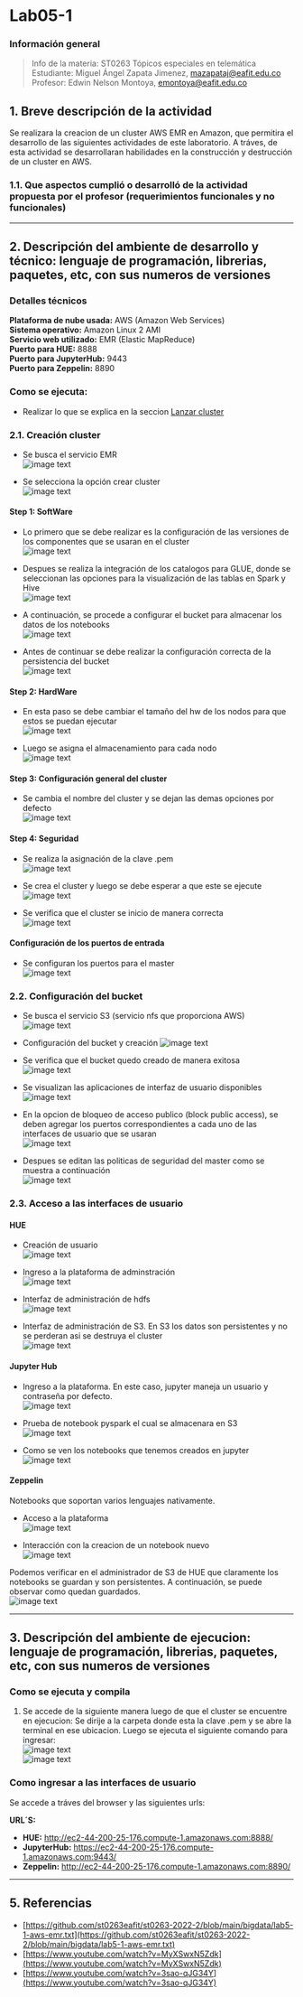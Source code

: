 # **Lab05-1**

### **Información general**  
> Info de la materia: ST0263 Tópicos especiales en telemática  
> Estudiante: Miguel Ángel Zapata Jimenez, mazapataj@eafit.edu.co  
> Profesor: Edwin Nelson Montoya, emontoya@eafit.edu.co  
  
## **1. Breve descripción de la actividad**  
Se realizara la creacion de un cluster AWS EMR en Amazon, que permitira el desarrollo de las siguientes actividades de este laboratorio. A tráves, de esta actividad se desarrollaran habilidades en la construcción y destrucción de un cluster en AWS.  
  
### **1.1. Que aspectos cumplió o desarrolló de la actividad propuesta por el profesor (requerimientos funcionales y no funcionales)**  
  
---  
  
## **2. Descripción del ambiente de desarrollo y técnico: lenguaje de programación, librerias, paquetes, etc, con sus numeros de versiones**  
  
### **Detalles técnicos**  
  
**Plataforma de nube usada:** AWS (Amazon Web Services)  
**Sistema operativo:**  Amazon Linux 2 AMI  
**Servicio web utilizado:** EMR (Elastic MapReduce)  
**Puerto para HUE:** 8888  
**Puerto para JupyterHub:** 9443  
**Puerto para Zeppelin:** 8890    
  
### **Como se ejecuta:**  
  
* Realizar lo que se explica en la seccion [Lanzar cluster](#como-se-ejecuta-y-compila)
  
### **2.1. Creación cluster**  
  
* Se busca el servicio EMR  
![image text](img/step1-sw/Buscar_emr.png)  
  
* Se selecciona la opción crear cluster  
![image text](img/step1-sw/Seleccionar_crear_cluster.png)  
  
#### **Step 1: SoftWare**  
  
* Lo primero que se debe realizar es la configuración de las versiones de los componentes que se usaran en el cluster  
![image text](img/step1-sw/Version_componentes.png)  
  
* Despues se realiza la integración de los catalogos para GLUE, donde se seleccionan las opciones para la visualización de las tablas en Spark y Hive  
![image text](img/step1-sw/Conf_catalogo_glue.png)  
  
* A continuación, se procede a configurar el bucket para almacenar los datos de los notebooks  
![image text](img/step1-sw/conf_bucket_almacenar_datos_notebooks.png)  
  
* Antes de continuar se debe realizar la configuración correcta de la persistencia del bucket  
![image text](img/step1-sw/conf_persistencia_buckets.png)  
  
#### **Step 2: HardWare**  
  
* En esta paso se debe cambiar el tamaño del hw de los nodos para que estos se puedan ejecutar  
![image text](img/step2-hw/cambiar_hw_menor_no_deja_correr.png)  
  
* Luego se asigna el almacenamiento para cada nodo  
![image text](img/step2-hw/Alm_nodos.png)  
  
#### **Step 3: Configuración general del cluster**  

* Se cambia el nombre del cluster y se dejan las demas opciones por defecto  
![image text](img/stetp3-conf_general/Opciones_Generales.png)  
  
#### **Step 4: Seguridad**  

* Se realiza la asignación de la clave .pem  
![image text](img/step4-seguridad/Asignacion_clave.png)  
  
* Se crea el cluster y luego se debe esperar a que este se ejecute  
![image text](img/step4-seguridad/proceso_creacion.png)  
  
* Se verifica que el cluster se inicio de manera correcta  
![image text](img/step4-seguridad/verificacion_cluster_exitoso.png)  
  
#### **Configuración de los puertos de entrada**  
  
* Se configuran los puertos para el master  
![image text](img/step4-seguridad/ssh_para_master.png)  
  
### **2.2. Configuración del bucket**  
  
* Se busca el servicio S3 (servicio nfs que proporciona AWS)  
![image text](img/bucket/correccion.png)  
  
* Configuración del bucket y creación
![image text](img/bucket/conf_bucket.png)  
  
* Se verifica que el bucket quedo creado de manera exitosa  
![image text](img/bucket/bucket_creado.png)  
  
* Se visualizan las aplicaciones de interfaz de usuario disponibles  
![image text](img/bucket/aplicacion_dispo.png)  
  
* En la opcion de bloqueo de acceso publico (block public access), se deben agregar los puertos correspondientes a cada uno de las interfaces de usuario que se usaran  
![image text](img/bucket/puertos_apps_conf.png)  
  
* Despues se editan las politicas de seguridad del master como se muestra a continuación  
![image text](img/bucket/Reglas_entrada.png)  
  
### **2.3. Acceso a las interfaces de usuario**  

#### **HUE**  
  
* Creación de usuario  
![image text](img/hue/accediendo_a_hue.png)  
  
* Ingreso a la plataforma de adminstración  
![image text](img/hue/ingreso_hue.png)  
  
* Interfaz de administración de hdfs  
![image text](img/hue/hdfs_administrador_es_temporal.png)  
  
* Interfaz de administración de S3. En S3 los datos son persistentes y no se perderan asi se destruya el cluster  
![image text](img/hue/persistente_s3_bucket_admin.png)  
  
#### **Jupyter Hub**  

* Ingreso a la plataforma. En este caso, jupyter maneja un usuario y contraseña por defecto.  
![image text](img/jupyter/acceso_jupiterhub.png)  
  
* Prueba de notebook pyspark el cual se almacenara en S3   
![image text](img/jupyter/prueba_notebook.png)  
  
* Como se ven los notebooks que tenemos creados en jupyter  
![image text](img/jupyter/vew_notebook.png)  
  
#### **Zeppelin**  
  
Notebooks que soportan varios lenguajes nativamente.
  
* Acceso a la plataforma  
![image text](img/zeppelin/acceso_zepelin.png)  
  
* Interacción con la creacion de un notebook nuevo  
![image text](img/zeppelin/zepelin_interact.png)  
  
Podemos verificar en el administrador de S3 de HUE que claramente los notebooks se guardan y son persistentes. A continuación, se puede observar como quedan guardados.  
![image text](img/bucket/verificar_notebooks_no_se_pierden.png)

---
  
## **3. Descripción del ambiente de ejecucion: lenguaje de programación, librerias, paquetes, etc, con sus numeros de versiones**  
  
### **Como se ejecuta y compila**  
  
1. Se accede de la siguiente manera luego de que el cluster se encuentre en ejecucion: Se dirije a la carpeta donde esta la clave .pem y se abre la terminal en ese ubicacion. Luego se ejecuta el siguiente comando para ingresar:  
![image text](img/step4-seguridad/comando_para_ingresar.png)  
![image text](img/step4-seguridad/ingreso_cluster.png)  
  
### **Como ingresar a las interfaces de usuario**  
  
Se accede a tráves del browser y las siguientes urls:
  
**URL´S:**  
* **HUE:** http://ec2-44-200-25-176.compute-1.amazonaws.com:8888/  
* **JupyterHub:** https://ec2-44-200-25-176.compute-1.amazonaws.com:9443/  
* **Zeppelin:** http://ec2-44-200-25-176.compute-1.amazonaws.com:8890/  
  
---
## **5. Referencias**  

* [https://github.com/st0263eafit/st0263-2022-2/blob/main/bigdata/lab5-1-aws-emr.txt](https://github.com/st0263eafit/st0263-2022-2/blob/main/bigdata/lab5-1-aws-emr.txt)  
* [https://www.youtube.com/watch?v=MyXSwxN5Zdk](https://www.youtube.com/watch?v=MyXSwxN5Zdk)  
* [https://www.youtube.com/watch?v=3sao-qJG34Y](https://www.youtube.com/watch?v=3sao-qJG34Y)
